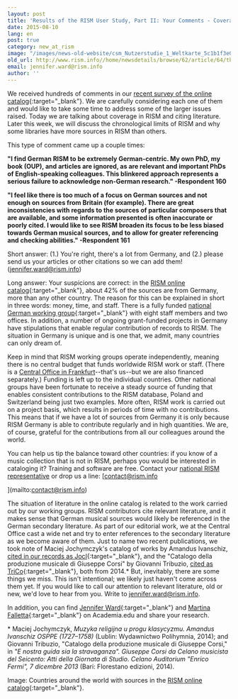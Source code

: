 ```yaml
---
layout: post
title: 'Results of the RISM User Study, Part II: Your Comments - Coverage in RISM and Citing Literature'
date: 2015-08-10
lang: en
post: true
category: new_at_rism
image: "/images/news-old-website/csm_Nutzerstudie_1_Weltkarte_5c1b1f3e0f.jpg"
old_url: http://www.rism.info//home/newsdetails/browse/62/article/64/the-rism-survey-we-respond-to-your-comments.html
email: jennifer.ward@rism.info
author: ''
---
```


We received hundreds of comments in our [recent survey of the online catalog](/community/survey.html){:target="_blank"}. We are carefully considering each one of them and would like to take some time to address some of the larger issues raised. Today we are talking about coverage in RISM and citing literature. Later this week, we will discuss the chronological limits of RISM and why some libraries have more sources in RISM than others.

This type of comment came up a couple times:

**"I find German RISM to be extremely German-centric. My own PhD, my book (OUP), and articles are ignored, as are relevant and important PhDs of English-speaking colleagues.
This blinkered approach represents a serious failure to acknowledge non-German research." -Respondent 160**

**"I feel like there is too much of a focus on German sources and not enough on sources from Britain (for example). There are great inconsistencies with regards to the sources of particular composers that are available, and some information presented is often inaccurate or poorly cited. I would like to see RISM broaden its focus to be less biased towards German musical sources, and to allow for greater referencing and checking abilities." -Respondent 161**

Short answer: (1.) You're right, there's a lot from Germany, and (2.) please send us your articles or other citations so we can add them! ([jennifer.ward@rism.info](mailto:jennifer.ward@rism.info))


Long answer: Your suspicions are correct: in the [RISM online catalog](https://opac.rism.info/metaopac/start.do?View=rism){:target="_blank"}, about 42% of the sources are from Germany, more than any other country. The reason for this can be explained in short in three words: money, time, and staff. There is a fully funded [national German working group](http://de.rism.info/en/home.html){:target="_blank"} with eight staff members and two offices. In addition, a number of ongoing grant-funded projects in Germany have stipulations that enable regular contribution of records to RISM. The situation in Germany is unique and is one that, we admit, many countries can only dream of.

Keep in mind that RISM working groups operate independently, meaning there is no central budget that funds worldwide RISM work or staff. (There is a [Central Office in Frankfurt](/editorial-center.html#c34)--that's us--but we are also financed separately.) Funding is left up to the individual countries. Other national groups have been fortunate to receive a steady source of funding that enables consistent contributions to the RISM database, Poland and Switzerland being just two examples. More often, RISM work is carried out on a project basis, which results in periods of time with no contributions. This means that if we have a lot of sources from Germany it is only because RISM Germany is able to contribute regularly and in high quantities. We are, of course, grateful for the contributions from all our colleagues around the world.

You can help us tip the balance toward other countries: if you know of a music collection that is not in RISM, perhaps you would be interested in cataloging it? Training and software are free. Contact your [national RISM representative](/international.html#c14) or drop us a line: [contact@rism.info

](mailto:contact@rism.info)

The situation of literature in the online catalog is related to the work carried out by our working groups. RISM contributors cite relevant literature, and it makes sense that German musical sources would likely be referenced in the German secondary literature. As part of our editorial work, we at the Central Office cast a wide net and try to enter references to the secondary literature as we become aware of them. Just to name two recent publications, we took note of Maciej Jochymczyk's catalog of works by Amandus Ivanschiz, [cited in our records as JocI](https://opac.rism.info/search?View=rism&q=JocI){:target="_blank"}, and the "Catalogo della produzione musicale di Giuseppe Corsi" by Giovanni Tribuzio, [cited as TriCo](https://opac.rism.info/search?View=rism&q=TriCo){:target="_blank"}, both from 2014.\* But, inevitably, there are some things we miss. This isn't intentional; we likely just haven't come across them yet. If you would like to call our attention to relevant literature, old or new, we'd love to hear from you. Write to [jennifer.ward@rism.info](mailto:jennifer.ward@rism.info).

In addition, you can find [Jennifer Ward](https://independent.academia.edu/Jennifer_A_Ward){:target="_blank"} and [Martina Falletta](https://independent.academia.edu/MFalletta){:target="_blank"} on Academia.edu and share your research.

\* Maciej Jochymczyk, _Muzyka religijna u progu klasycyzmu. Amandus Ivanschiz OSPPE (1727–1758)_ (Lublin: Wydawnictwo Polihymnia, 2014); and Giovanni Tribuzio, "Catalogo della produzione musicale di Giuseppe Corsi," in _"E nostra guida sia la stravaganza". Giuseppe Corsi da Celano musicista del Seicento: Atti della Giornata di Studio. Celano Auditorium "Enrico Fermi", 7 dicembre 2013_ (Bari: Florestano edizioni, 2014).

Image: Countries around the world with sources in the [RISM online catalog](https://opac.rism.info/){:target="_blank"}.


